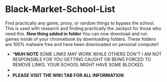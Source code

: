 # Black-Market-School-List
Find practically any game, proxy, or random things to bypass the school.
This is used with research and finding practically the Jackpot for those who need this. 
**New thing added in folder** You can now download and run games inside of your chromebook by downloading folders. These folders are 100% malware free and have been downloaded on personal computer!

- ***MUH NOTE** SOME LINKS MAY WORK WHILE OTHERS DON'T I AM NOT RESPONSIBLE FOR YOU GETTING CAUGHT OR BEING FORCED TO REMOVE LINKS. YOUR SCHOOL MIGHT HAVE SOME BLOCKED.
- 
- **PLEASE VISIT THE WIKI TAB FOR ALL INFORMATION**
